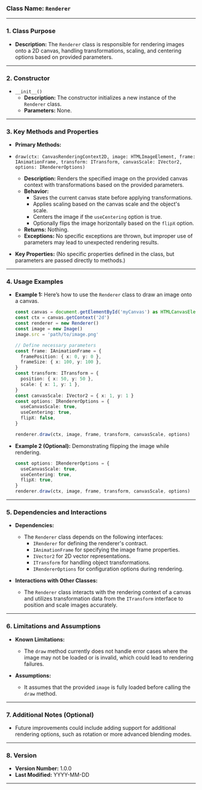 ### **Class Name:** `Renderer`

---

### **1. Class Purpose**

- **Description:**
  The `Renderer` class is responsible for rendering images onto a 2D canvas, handling transformations, scaling, and centering options based on provided parameters.

---

### **2. Constructor**

- `__init__()`
  - **Description:** The constructor initializes a new instance of the `Renderer` class.
  - **Parameters:** None.

---

### **3. Key Methods and Properties**

- **Primary Methods:**
- `draw(ctx: CanvasRenderingContext2D, image: HTMLImageElement, frame: IAnimationFrame, transform: ITransform, canvasScale: IVector2, options: IRendererOptions)`

  - **Description:** Renders the specified image on the provided canvas context with transformations based on the provided parameters.
  - **Behavior:**
    - Saves the current canvas state before applying transformations.
    - Applies scaling based on the canvas scale and the object's scale.
    - Centers the image if the `useCentering` option is true.
    - Optionally flips the image horizontally based on the `flipX` option.
  - **Returns:** Nothing.
  - **Exceptions:** No specific exceptions are thrown, but improper use of parameters may lead to unexpected rendering results.

- **Key Properties:**
  (No specific properties defined in the class, but parameters are passed directly to methods.)

---

### **4. Usage Examples**

- **Example 1:**
  Here’s how to use the `Renderer` class to draw an image onto a canvas.

  ```typescript
  const canvas = document.getElementById('myCanvas') as HTMLCanvasElement
  const ctx = canvas.getContext('2d')
  const renderer = new Renderer()
  const image = new Image()
  image.src = 'path/to/image.png'

  // Define necessary parameters
  const frame: IAnimationFrame = {
    framePosition: { x: 0, y: 0 },
    frameSize: { x: 100, y: 100 },
  }
  const transform: ITransform = {
    position: { x: 50, y: 50 },
    scale: { x: 1, y: 1 },
  }
  const canvasScale: IVector2 = { x: 1, y: 1 }
  const options: IRendererOptions = {
    useCanvasScale: true,
    useCentering: true,
    flipX: false,
  }

  renderer.draw(ctx, image, frame, transform, canvasScale, options)
  ```

- **Example 2 (Optional):**
  Demonstrating flipping the image while rendering.

  ```typescript
  const options: IRendererOptions = {
    useCanvasScale: true,
    useCentering: true,
    flipX: true,
  }
  renderer.draw(ctx, image, frame, transform, canvasScale, options)
  ```

---

### **5. Dependencies and Interactions**

- **Dependencies:**

  - The `Renderer` class depends on the following interfaces:
    - `IRenderer` for defining the renderer's contract.
    - `IAnimationFrame` for specifying the image frame properties.
    - `IVector2` for 2D vector representations.
    - `ITransform` for handling object transformations.
    - `IRendererOptions` for configuration options during rendering.

- **Interactions with Other Classes:**
  - The `Renderer` class interacts with the rendering context of a canvas and utilizes transformation data from the `ITransform` interface to position and scale images accurately.

---

### **6. Limitations and Assumptions**

- **Known Limitations:**

  - The `draw` method currently does not handle error cases where the image may not be loaded or is invalid, which could lead to rendering failures.

- **Assumptions:**
  - It assumes that the provided `image` is fully loaded before calling the `draw` method.

---

### **7. Additional Notes (Optional)**

- Future improvements could include adding support for additional rendering options, such as rotation or more advanced blending modes.

---

### **8. Version**

- **Version Number:** 1.0.0
- **Last Modified:** YYYY-MM-DD

---
